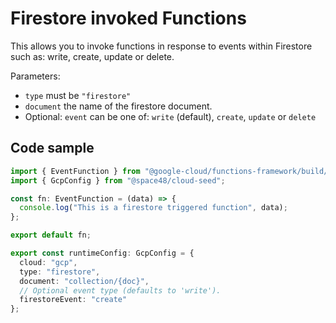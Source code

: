 # Firestore invoked Functions

This allows you to invoke functions in response to events within Firestore such as: write, create, update or delete.

Parameters:

- `type` must be `"firestore"`
- `document` the name of the firestore document.
- Optional: `event` can be one of: `write` (default), `create`, `update` or `delete`

## Code sample

```typescript
import { EventFunction } from "@google-cloud/functions-framework/build/src/functions";
import { GcpConfig } from "@space48/cloud-seed";

const fn: EventFunction = (data) => {
  console.log("This is a firestore triggered function", data);
};

export default fn;

export const runtimeConfig: GcpConfig = {
  cloud: "gcp",
  type: "firestore",
  document: "collection/{doc}",
  // Optional event type (defaults to 'write').
  firestoreEvent: "create"
};
```